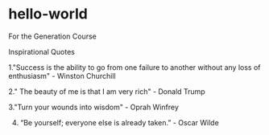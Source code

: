 # hello-world
For the Generation Course

Inspirational Quotes

1."Success is the ability to go from one failure to another without any loss of enthusiasm" - Winston Churchill

2." The beauty of me is that I am very rich" - Donald Trump

3."Turn your wounds into wisdom" - Oprah Winfrey

4. “Be yourself; everyone else is already taken.” - Oscar Wilde
